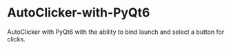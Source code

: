 # AutoClicker-with-PyQt6
AutoClicker with PyQt6 with the ability to bind launch and select a button for clicks.
